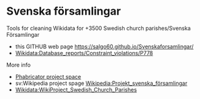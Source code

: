# Svenska församlingar
Tools for cleaning Wikidata for +3500 Swedish church parishes/Svenska Församlingar

* this GITHUB web page https://salgo60.github.io/Svenskaforsamlingar/
* [Wikidata:Database_reports/Constraint_violations/P778](https://www.wikidata.org/wiki/Wikidata:Database_reports/Constraint_violations/P778)

More info
* [Phabricator project space](https://Phabricator.wikimedia.org/tag/wmse-riksarkivet-tora/)
* sv:Wikipedia project spage [Wikipedia:Projekt_svenska_församlingar](https://sv.wikipedia.org/wiki/Wikipedia:Projekt_svenska_f%C3%B6rsamlingar)
* [Wikidata:WikiProject_Swedish_Church_Parishes](https://www.wikidata.org/wiki/Wikidata:WikiProject_Swedish_Church_Parishes)
